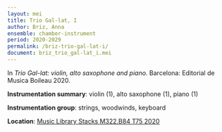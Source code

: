 ```yaml
---
layout: mei
title: Trio Gal-lat, I 
author: Briz, Anna
ensemble: chamber-instrument 
period: 2020-2029
permalink: /briz-trio-gal-lat-i/
document: briz_trio_gal-lat_i.mei
---
```


In *Trio Gal-lat: violin, alto saxophone and piano.* Barcelona: Editorial de Musica Boileau 2020.

**Instrumentation summary**: violin (1), alto saxophone (1), piano (1) 

**Instrumentation group**: strings, woodwinds, keyboard

**Location**: <a href="https://tufts.primo.exlibrisgroup.com/permalink/01TUN_INST/1kc9gia/alma991018457160103851" target="_blank">Music Library Stacks M322.B84 T75 2020</a>